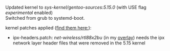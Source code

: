 Updated kernel to *sys-kernel/gentoo-sources:5.15.0* (with USE flag *experimental* enabled)<br/>
Switched from grub to systemd-boot.

kernel patches applied ([find them here:](https://github.com/q-g-j/gentoo-stuff/tree/master/etc/portage/patches/sys-kernel/gentoo-sources)):
- ipx-headers.patch: *net-wireless/rtl88x2bu* (in my [overlay](https://github.com/q-g-j/qgj-overlay)) needs the ipx network layer header files that were removed in the 5.15 kernel

